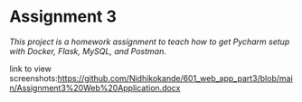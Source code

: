 # Assignment 3
*This project is a homework assignment to teach how to get Pycharm setup with Docker, Flask, MySQL, and Postman.*

link to view screenshots:https://github.com/Nidhikokande/601_web_app_part3/blob/main/Assignment3%20Web%20Application.docx

